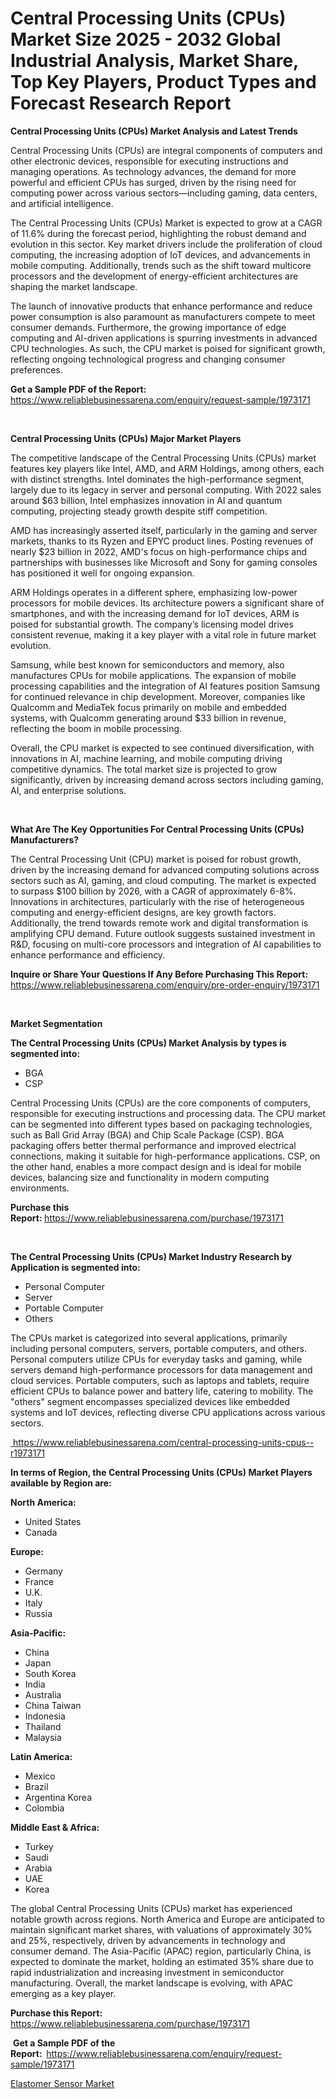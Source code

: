 <p><h1>Central Processing Units (CPUs) Market Size 2025 - 2032 Global Industrial Analysis, Market Share, Top Key Players, Product Types and Forecast Research Report</h1></p><p><strong>Central Processing Units (CPUs) Market Analysis and Latest Trends</strong></p>
<p><p>Central Processing Units (CPUs) are integral components of computers and other electronic devices, responsible for executing instructions and managing operations. As technology advances, the demand for more powerful and efficient CPUs has surged, driven by the rising need for computing power across various sectors—including gaming, data centers, and artificial intelligence.</p><p>The Central Processing Units (CPUs) Market is expected to grow at a CAGR of 11.6% during the forecast period, highlighting the robust demand and evolution in this sector. Key market drivers include the proliferation of cloud computing, the increasing adoption of IoT devices, and advancements in mobile computing. Additionally, trends such as the shift toward multicore processors and the development of energy-efficient architectures are shaping the market landscape.</p><p>The launch of innovative products that enhance performance and reduce power consumption is also paramount as manufacturers compete to meet consumer demands. Furthermore, the growing importance of edge computing and AI-driven applications is spurring investments in advanced CPU technologies. As such, the CPU market is poised for significant growth, reflecting ongoing technological progress and changing consumer preferences.</p></p>
<p><strong>Get a Sample PDF of the Report:&nbsp;</strong> <a href="https://www.reliablebusinessarena.com/enquiry/request-sample/1973171?utm_campaign=3586&utm_medium=2&utm_source=Github&utm_content=ia&utm_term=07042025&utm_id=central-processing-units-cpus">https://www.reliablebusinessarena.com/enquiry/request-sample/1973171</a></p>
<p>&nbsp;</p>
<p><strong>Central Processing Units (CPUs) Major Market Players</strong></p>
<p><p>The competitive landscape of the Central Processing Units (CPUs) market features key players like Intel, AMD, and ARM Holdings, among others, each with distinct strengths. Intel dominates the high-performance segment, largely due to its legacy in server and personal computing. With 2022 sales around $63 billion, Intel emphasizes innovation in AI and quantum computing, projecting steady growth despite stiff competition.</p><p>AMD has increasingly asserted itself, particularly in the gaming and server markets, thanks to its Ryzen and EPYC product lines. Posting revenues of nearly $23 billion in 2022, AMD's focus on high-performance chips and partnerships with businesses like Microsoft and Sony for gaming consoles has positioned it well for ongoing expansion.</p><p>ARM Holdings operates in a different sphere, emphasizing low-power processors for mobile devices. Its architecture powers a significant share of smartphones, and with the increasing demand for IoT devices, ARM is poised for substantial growth. The company’s licensing model drives consistent revenue, making it a key player with a vital role in future market evolution.</p><p>Samsung, while best known for semiconductors and memory, also manufactures CPUs for mobile applications. The expansion of mobile processing capabilities and the integration of AI features position Samsung for continued relevance in chip development. Moreover, companies like Qualcomm and MediaTek focus primarily on mobile and embedded systems, with Qualcomm generating around $33 billion in revenue, reflecting the boom in mobile processing.</p><p>Overall, the CPU market is expected to see continued diversification, with innovations in AI, machine learning, and mobile computing driving competitive dynamics. The total market size is projected to grow significantly, driven by increasing demand across sectors including gaming, AI, and enterprise solutions.</p></p>
<p>&nbsp;</p>
<p><strong>What Are The Key Opportunities For Central Processing Units (CPUs) Manufacturers?</strong></p>
<p><p>The Central Processing Unit (CPU) market is poised for robust growth, driven by the increasing demand for advanced computing solutions across sectors such as AI, gaming, and cloud computing. The market is expected to surpass $100 billion by 2026, with a CAGR of approximately 6-8%. Innovations in architectures, particularly with the rise of heterogeneous computing and energy-efficient designs, are key growth factors. Additionally, the trend towards remote work and digital transformation is amplifying CPU demand. Future outlook suggests sustained investment in R&D, focusing on multi-core processors and integration of AI capabilities to enhance performance and efficiency.</p></p>
<p><strong>Inquire or Share Your Questions If Any Before Purchasing This Report:</strong> <a href="https://www.reliablebusinessarena.com/enquiry/pre-order-enquiry/1973171?utm_campaign=3586&utm_medium=2&utm_source=Github&utm_content=ia&utm_term=07042025&utm_id=central-processing-units-cpus">https://www.reliablebusinessarena.com/enquiry/pre-order-enquiry/1973171</a></p>
<p>&nbsp;</p>
<p><strong>Market Segmentation</strong></p>
<p><strong>The Central Processing Units (CPUs) Market Analysis by types is segmented into:</strong></p>
<p><ul><li>BGA</li><li>CSP</li></ul></p>
<p><p>Central Processing Units (CPUs) are the core components of computers, responsible for executing instructions and processing data. The CPU market can be segmented into different types based on packaging technologies, such as Ball Grid Array (BGA) and Chip Scale Package (CSP). BGA packaging offers better thermal performance and improved electrical connections, making it suitable for high-performance applications. CSP, on the other hand, enables a more compact design and is ideal for mobile devices, balancing size and functionality in modern computing environments.</p></p>
<p><strong>Purchase this Report:&nbsp;</strong><a href="https://www.reliablebusinessarena.com/purchase/1973171?utm_campaign=3586&utm_medium=2&utm_source=Github&utm_content=ia&utm_term=07042025&utm_id=central-processing-units-cpus">https://www.reliablebusinessarena.com/purchase/1973171</a></p>
<p>&nbsp;</p>
<p><strong>The Central Processing Units (CPUs) Market Industry Research by Application is segmented into:</strong></p>
<p><ul><li>Personal Computer</li><li>Server</li><li>Portable Computer</li><li>Others</li></ul></p>
<p><p>The CPUs market is categorized into several applications, primarily including personal computers, servers, portable computers, and others. Personal computers utilize CPUs for everyday tasks and gaming, while servers demand high-performance processors for data management and cloud services. Portable computers, such as laptops and tablets, require efficient CPUs to balance power and battery life, catering to mobility. The "others" segment encompasses specialized devices like embedded systems and IoT devices, reflecting diverse CPU applications across various sectors.</p></p>
<p><a href="https://www.reliablebusinessarena.com/central-processing-units-cpus--r1973171?utm_campaign=3586&utm_medium=2&utm_source=Github&utm_content=ia&utm_term=07042025&utm_id=central-processing-units-cpus">&nbsp;https://www.reliablebusinessarena.com/central-processing-units-cpus--r1973171</a></p>
<p><strong>In terms of Region, the Central Processing Units (CPUs) Market Players available by Region are:</strong></p>
<p>
    <p> <strong> North America: </strong>
        <ul>
            <li>United States</li>
            <li>Canada</li>
        </ul>
        </p> 
    <p> <strong> Europe: </strong>
        <ul>
            <li>Germany</li>
            <li>France</li>
            <li>U.K.</li>
            <li>Italy</li>
            <li>Russia</li>
        </ul>
        </p> 
    <p> <strong> Asia-Pacific: </strong>
        <ul>
            <li>China</li>
            <li>Japan</li>
            <li>South Korea</li>
            <li>India</li>
            <li>Australia</li>
            <li>China Taiwan</li>
            <li>Indonesia</li>
            <li>Thailand</li>
            <li>Malaysia</li>
        </ul>
        </p> 
    <p> <strong> Latin America: </strong>
        <ul>
            <li>Mexico</li>
            <li>Brazil</li>
            <li>Argentina Korea</li>
            <li>Colombia</li>
        </ul>
        </p> 
    <p> <strong> Middle East & Africa: </strong>
        <ul>
            <li>Turkey</li>
            <li>Saudi</li>
            <li>Arabia</li>
            <li>UAE</li>
            <li>Korea</li>
        </ul>
    </p>
    </p>
<p><p>The global Central Processing Units (CPUs) market has experienced notable growth across regions. North America and Europe are anticipated to maintain significant market shares, with valuations of approximately 30% and 25%, respectively, driven by advancements in technology and consumer demand. The Asia-Pacific (APAC) region, particularly China, is expected to dominate the market, holding an estimated 35% share due to rapid industrialization and increasing investment in semiconductor manufacturing. Overall, the market landscape is evolving, with APAC emerging as a key player.</p></p>
<p><strong>Purchase this Report: </strong><a href="https://www.reliablebusinessarena.com/purchase/1973171?utm_campaign=3586&utm_medium=2&utm_source=Github&utm_content=ia&utm_term=07042025&utm_id=central-processing-units-cpus">https://www.reliablebusinessarena.com/purchase/1973171</a></p>
<p>&nbsp;<strong>Get a Sample PDF of the Report:&nbsp;&nbsp;</strong><a href="https://www.reliablebusinessarena.com/enquiry/request-sample/1973171?utm_campaign=3586&utm_medium=2&utm_source=Github&utm_content=ia&utm_term=07042025&utm_id=central-processing-units-cpus">https://www.reliablebusinessarena.com/enquiry/request-sample/1973171</a></p>
<p><strong></strong></p>
<p><p><a href="https://github.com/beyeagamizjp/Market-Research-Report-List-1/blob/main/elastomer-sensor-market.md?utm_campaign=3586&utm_medium=2&utm_source=Github&utm_content=ia&utm_term=07042025&utm_id=central-processing-units-cpus">Elastomer Sensor Market</a></p></p>